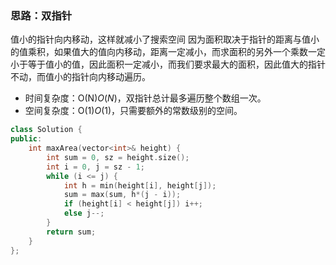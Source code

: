 ### 思路：双指针

值小的指针向内移动，这样就减小了搜索空间 因为面积取决于指针的距离与值小的值乘积，如果值大的值向内移动，距离一定减小，而求面积的另外一个乘数一定小于等于值小的值，因此面积一定减小，而我们要求最大的面积，因此值大的指针不动，而值小的指针向内移动遍历。

- 时间复杂度：O(N)*O*(*N*)，双指针总计最多遍历整个数组一次。
- 空间复杂度：O(1)*O*(1)，只需要额外的常数级别的空间。

```c++
class Solution {
public:
    int maxArea(vector<int>& height) {
        int sum = 0, sz = height.size();
        int i = 0, j = sz - 1;
        while (i <= j) {
            int h = min(height[i], height[j]);
            sum = max(sum, h*(j - i));
            if (height[i] < height[j]) i++;
            else j--;
        }
        return sum;
    }
};
```

